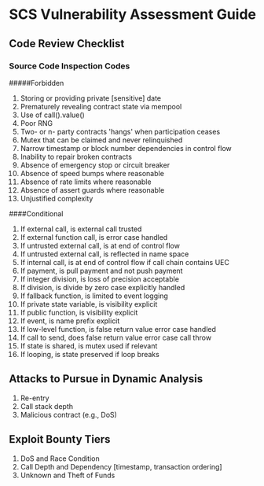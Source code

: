 # SCS Vulnerability Assessment Guide

## Code Review Checklist

### Source Code Inspection Codes
#####Forbidden
1.  Storing or providing private [sensitive] date
2.  Prematurely revealing contract state via mempool
3.  Use of call().value()
4.  Poor RNG
5.  Two- or n- party contracts 'hangs' when participation ceases
6.  Mutex that can be claimed and never relinquished
7.  Narrow timestamp or block number dependencies in control flow
8.  Inability to repair broken contracts
9.  Absence of emergency stop or circuit breaker
10. Absence of speed bumps where reasonable
11. Absence of rate limits where reasonable
12. Absence of assert guards where reasonable
13. Unjustified complexity


####Conditional
1.  If external call, is external call trusted
2.  If external function call, is error case handled
3.  If untrusted external call, is at end of control flow
4.  If untrusted external call, is reflected in name space
5.  If internal call, is at end of control flow if call chain contains UEC
6.  If payment, is pull payment and not push payment
7.  If integer division, is loss of precision acceptable
8.  If division, is divide by zero case explicitly handled
9.  If fallback function, is limited to event logging
10. If private state variable, is visibility explicit
11. If public function, is visibility explicit
12. If event, is name prefix explicit
13. If low-level function, is false return value error case handled
14. If call to send, does false return value error case call throw
15. If state is shared, is mutex used if relevant
16. If looping, is state preserved if loop breaks

## Attacks to Pursue in Dynamic Analysis
1.  Re-entry
2.  Call stack depth
3.  Malicious contract (e.g., DoS)

## Exploit Bounty Tiers
1. DoS and Race Condition
2. Call Depth and Dependency [timestamp, transaction ordering]
3. Unknown and Theft of Funds

